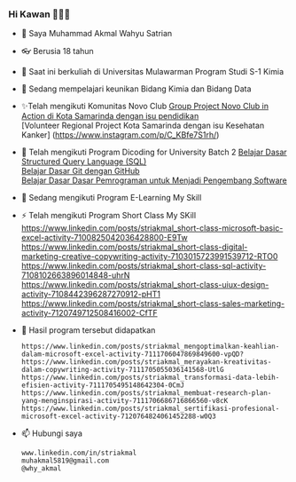 ### Hi Kawan 👋👋👋


- 🔭  Saya Muhammad Akmal Wahyu Satrian
- 👓  Berusia 18 tahun
- 🎈  Saat ini berkuliah di Universitas Mulawarman Program Studi S-1 Kimia

- 🌱 Sedang mempelajari keunikan Bidang Kimia dan Bidang Data

- ✨Telah mengikuti Komunitas Novo Club
      [Group Project Novo Club in Action di Kota Samarinda dengan isu pendidikan](https://www.instagram.com/reel/C-UHlMIp1vf/) <br/>
      [Volunteer Regional Project Kota Samarinda dengan isu Kesehatan Kanker] (https://www.instagram.com/p/C_KBfe7S1rh/) <br/>
    
- 🚀 Telah mengikuti Program Dicoding for University Batch 2
      [Belajar Dasar Structured Query Language (SQL)](https://www.dicoding.com/certificates/MRZMQ28NRPYQ) <br/>
      [Belajar Dasar Git dengan GitHub](https://www.dicoding.com/certificates/NVP781934XR0) <br/>
      [Belajar Dasar Dasar Pemrograman untuk Menjadi Pengembang Software](https://www.dicoding.com/certificates/98XWVRYE9PM3) <br/>
  

- 🥥 Sedang mengikuti Program E-Learning My Skill
      
- ⚡ Telah mengikuti Program Short Class My SKill
      https://www.linkedin.com/posts/striakmal_short-class-microsoft-basic-excel-activity-7100825042036428800-E9Tw
      https://www.linkedin.com/posts/striakmal_short-class-digital-marketing-creative-copywriting-activity-7103015723991539712-RTO0
      https://www.linkedin.com/posts/striakmal_short-class-sql-activity-7108102663896014848-uhrN
      https://www.linkedin.com/posts/striakmal_short-class-uiux-design-activity-7108442396287270912-pHT1
      https://www.linkedin.com/posts/striakmal_short-class-sales-marketing-activity-7120749712508416002-CfTF
   

- 🍂 Hasil program tersebut didapatkan

      https://www.linkedin.com/posts/striakmal_mengoptimalkan-keahlian-dalam-microsoft-excel-activity-7111706047869849600-vpQD?
      https://www.linkedin.com/posts/striakmal_merayakan-kreativitas-dalam-copywriting-activity-7111705055036141568-UtlG
      https://www.linkedin.com/posts/striakmal_transformasi-data-lebih-efisien-activity-7111705495148642304-0CmJ
      https://www.linkedin.com/posts/striakmal_membuat-research-plan-yang-menginspirasi-activity-7111706686716866560-v8cK
      https://www.linkedin.com/posts/striakmal_sertifikasi-profesional-microsoft-excel-activity-7120764824061452288-w0Q3

- 📫 Hubungi saya
  
      www.linkedin.com/in/striakmal
      muhakmal5819@gmail.com
      @why_akmal
    


